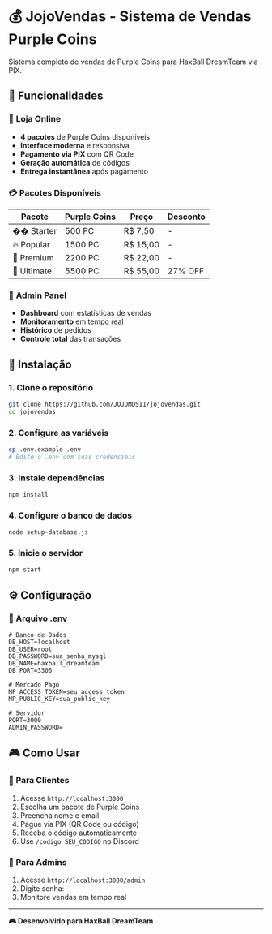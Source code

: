 ﻿# 💰 JojoVendas - Sistema de Vendas Purple Coins

Sistema completo de vendas de Purple Coins para HaxBall DreamTeam via PIX.

## 🎯 **Funcionalidades**

### 🛒 **Loja Online**
- **4 pacotes** de Purple Coins disponíveis
- **Interface moderna** e responsiva
- **Pagamento via PIX** com QR Code
- **Geração automática** de códigos
- **Entrega instantânea** após pagamento

### 💳 **Pacotes Disponíveis**
| Pacote | Purple Coins | Preço | Desconto |
|--------|-------------|-------|----------|
| �� Starter | 500 PC | R$ 7,50 | - |
| 🔥 Popular | 1500 PC | R$ 15,00 | - |
| 💎 Premium | 2200 PC | R$ 22,00 | - |
 | 🚀 Ultimate | 5500 PC | R$ 55,00 | 27% OFF |

### 🔧 **Admin Panel**
- **Dashboard** com estatísticas de vendas
- **Monitoramento** em tempo real
- **Histórico** de pedidos
- **Controle total** das transações

## 🚀 **Instalação**

### **1. Clone o repositório**
```bash
git clone https://github.com/JOJOMDS11/jojovendas.git
cd jojovendas
```

### **2. Configure as variáveis**
```bash
cp .env.example .env
# Edite o .env com suas credenciais
```

### **3. Instale dependências**
```bash
npm install
```

### **4. Configure o banco de dados**
```bash
node setup-database.js
```

### **5. Inicie o servidor**
```bash
npm start
```

## ⚙️ **Configuração**

### **📝 Arquivo .env**
```env
# Banco de Dados
DB_HOST=localhost
DB_USER=root
DB_PASSWORD=sua_senha_mysql
DB_NAME=haxball_dreamteam
DB_PORT=3306

# Mercado Pago
MP_ACCESS_TOKEN=seu_access_token
MP_PUBLIC_KEY=sua_public_key

# Servidor
PORT=3000
ADMIN_PASSWORD=
```

## 🎮 **Como Usar**

### **👤 Para Clientes**
1. Acesse `http://localhost:3000`
2. Escolha um pacote de Purple Coins
3. Preencha nome e email
4. Pague via PIX (QR Code ou código)
5. Receba o código automaticamente
6. Use `/codigo SEU_CODIGO` no Discord

### **🔧 Para Admins**
1. Acesse `http://localhost:3000/admin`
2. Digite senha: 
3. Monitore vendas em tempo real

---

**🎮 Desenvolvido para HaxBall DreamTeam**

